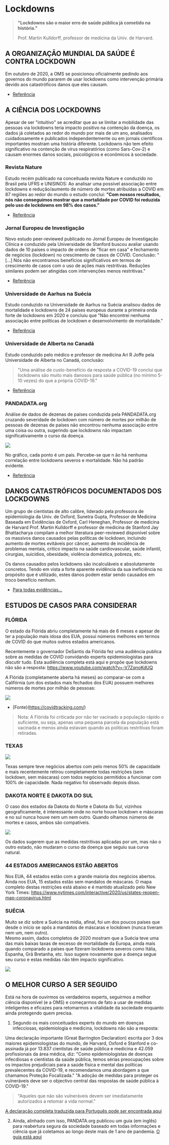 ﻿# Lockdowns

 > **"Lockdowns são o maior erro de saúde pública já cometido  na história."**
> 
 > Prof. Martin Kulldorff, professor de medicina da Univ. de Harvard. 
 

## A ORGANIZAÇÃO MUNDIAL DA SAÚDE É CONTRA LOCKDOWN 
 
Em outubro de 2020, a OMS se posicionou oficialmente pedindo aos governos do mundo pararem de usar lockdowns como intervenção primária devido aos catastróficos danos que eles 
causam. 

 - [Referência](https://www.msn.com/en-us/health/medical/who-official-urges-world-leaders-to-stop-using-lockdowns-as-primary-virus-control-method/ar-BB19TBUo)
 
 
 
## A CIÊNCIA DOS LOCKDOWNS 
 
Apesar de ser "intuitivo" se acreditar que ao se limitar a mobilidade das pessoas via lockdowns teria impacto positivo na contenção da doença, os dados já coletados ao redor do mundo por mais de um ano, analisados cuidadosamente e publicados independentemente ou em jornais científicos importantes mostram uma história diferente. Lockdowns não tem efeito significativo na contenção de vírus respiratórios (como Sars-Cov-2) e causam enormes danos sociais, psicológicos e econômicos à sociedade. 
 
### Revista Nature

Estudo recém publicado na conceituada revista Nature e conduzido no Brasil pela UFRS e  UNISINOS:  Ao analisar uma possível associação entre lockdowns e redução/aumento de número de  mortes atribuídas a COVID em 87 regiões ao redor do mundo o estudo conclui: **"Com nossos  resultados, nós não conseguimos mostrar que a mortalidade por COVID foi reduzida pelo uso  de lockdowns em 98% dos casos."** 

 - [Referência](https://www.nature.com/articles/s41598-021-84092-1)
 
### Jornal Europeu de Investigação

Novo estudo peer-reviewed publicado no Jornal Europeu de Investigação Clínica e conduzido pela Universidade de Stanford buscou avaliar usando dados de 10 países o impacto de ordens de "ficar em casa" e fechamento de negócios (lockdown) no crescimento de casos de COVID. Conclusão: "[...] Nós não encontramos benefícios significativos em termos de crescimento de casos com o uso de ações mais restritivas. Reduções similares podem ser atingidas com intervenções menos restritivas." 
 
 - [Referência](https://pubmed.ncbi.nlm.nih.gov/33400268/)
 
### Universidade de Aarhus na Suécia

Estudo conduzido na Universidade de Aarhus na Suécia analisou dados de mortalidade e lockdowns de 24 países europeus durante a primeira onda forte de lockdowns em 2020 e 
concluiu que "Não encontrei nenhuma associação entre políticas de lockdown e desenvolvimento de mortalidade." 

 - [Referência](https://papers.ssrn.com/sol3/papers.cfm?abstract_id=3665588)
 
### Universidade de Alberta no Canadá 

Estudo conduzido pelo médico e professor de medicina Ari R Joffe pela Universidade de Alberta no Canadá, conclusão: 
 > "Uma análise de custo-benefício da resposta a COVID-19 conclui que lockdowns são muito mais danosos para saúde pública (no mínimo 5-10 vezes) do que a própria COVID-19." 
 
 - [Referência](https://pubmed.ncbi.nlm.nih.gov/33718322) 
 
### PANDADATA.org

Análise de dados de dezenas de países conduzida pela PANDADATA.org cruzando severidade de lockdown com número de mortes por milhão de pessoas de dezenas de países não 
encontrou nenhuma associação entre uma coisa ou outra, sugerindo que lockdowns não impactam significativamente o curso da doença. 

![](./severidade.jpg)
 
No gráfico, cada ponto é um país. Percebe-se que n ão há nenhuma correlação entre lockdowns severos e mortalidade. Não há padrão evidente. 
 
 - [Referência](https://thefatemperor.com/wp-content/uploads/2020/11/19.-PANDA-Exploring-inter-country-coronavirus-mortality.pdf)
 
 
## DANOS CATASTRÓFICOS DOCUMENTADOS DOS LOCKDOWNS 
 
Um grupo de cientistas de alto calibre, liderado pela professora de epidemiologia da Univ. de Oxford, Sunetra Gupta, Professor de Medicina Baseada em Evidências de Oxford, Carl 
Heneghan, Professor de medicina de Harvard Prof. Martin Kulldorff e professor de medicina de Stanford Jay Bhattacharya compilam a melhor literatura peer-reviewed disponível sobre os massivos danos causados pelas políticas de lockdown, incluindo aumento de mortes evitáveis por câncer, aumento de incidência de problemas mentais, critico impacto na saúde 
cardiovascular, saúde infantil, cirurgias, suicídios, obesidade, violência doméstica, pobreza, etc. 
 
Os danos causados pelos lockdowns são incalculáveis e absolutamente concretos. Tendo em vista a forte aparente evidência da sua ineficiência no propósito que é utilizado, estes danos podem estar sendo causados em troco benefício nenhum. 
 
 - [Para todas evidências...](https://collateralglobal.org/research)
 
## ESTUDOS DE CASOS PARA CONSIDERAR 
 
### FLÓRIDA 
 
O estado da Flórida abriu completamente há mais de 6 meses e apesar de ter a população 
mais idosa dos EUA, possui números melhores em termos de COVID do que muitos outros 
estados americanos. 
 
Recentemente o governador DeSantis da Flórida fez uma audiência publica sobre as medidas 
de COVID convidando experts epidemiologistas para discutir tudo. Esta audiência completa 
está aqui e propõe que lockdowns não são a resposta: 
https://www.youtube.com/watch?v=-V7ZqnoKdUQ 
 
A Flórida (completamente aberta há meses) ao comparar-se com a Califórnia (um dos estados 
mais fechados dos EUA) possuem melhores números de mortes por milhão de pessoas: 
 
![](./florida.jpg)

 - [Fonte)(https://covidtracking.com/)

> Nota: A Flórida foi criticada por não ter vacinado a população rápido o suficiente, ou seja, apenas uma pequena parcela da população está vacinada e menos ainda estavam quando as politicas restritivas foram retiradas.  
 
### TEXAS 
 
![](./texas.jpg)

Texas sempre teve negócios abertos com pelo menos 50% de capacidade e mais recentemente retirou completamente todas restrições (sem lockdown, sem máscaras) com todos negócios permitidos a funcionar com 100% de capacidade. Nada negativo foi observado depois disso. 
 
### DAKOTA NORTE E DAKOTA DO SUL 
 
O caso dos estados da Dakota do Norte e Dakota do Sul, vizinhos geograficamente, é 
interessante onde no norte houve lockdown e máscaras e no sul nunca houve nem um nem 
outro. Quando olhamos números de mortes e casos, ambos são compatíveis. 
 
![](./dakota.jpg)
 
Os dados sugerem que as medidas restritivas aplicadas por um, mas não o outro estado, não 
mudaram o curso da doença que seguiu sua curva natural. 
 
### 44 ESTADOS AMERICANOS ESTÃO ABERTOS 
 
Nos EUA, 44 estados estão com a grande maioria dos negócios abertos. Ainda nos EUA, 15 
estados estão sem mandatos de máscaras. O mapa completo destas restrições está abaixo e é 
mantido atualizado pelo New York Times: 
https://www.nytimes.com/interactive/2020/us/states-reopen-map-coronavirus.html 
 
  



### SUÉCIA 
 
Muito se diz sobre a Suécia na mídia, afinal, foi um dos poucos países que desde o início se opôs a mandatos de máscaras e lockdown (nunca tiveram nem um, nem outro).  
Mesmo assim, dados completos de 2020 mostram que a Suécia teve uma das mais baixas taxas de excesso de mortalidade da Europa, ainda mais quando comparado a países que 
fizeram lockdowns severos como Itália, Espanha, Grã Bretanha, etc. Isso sugere novamente que a doença segue seu curso e estas medidas não têm impacto significativo. 

![](./suecia.jpg)
 
 
 
## O MELHOR CURSO A SER SEGUIDO 
 
Está na hora de ouvirmos os verdadeiros experts, seguirmos a melhor ciência disponível (e a OMS) e começarmos de fato a usar de medidas inteligentes e eficazes para retomarmos a 
vitalidade da sociedade enquanto ainda protegendo quem precisa. 
 
 1. Segundo os mais conceituados experts do mundo em doenças infecciosas, epidemiologia e  medicina, lockdowns não são a resposta: 
  
 Uma declaração importante (Great Barrington Declaration) escrita por 3 dos maiores  epidemiologistas do mundo, de Harvard, Oxford e Stanford e co-assinada já por 13.837 
 cientistas de saúde pública e medicina e 42.059 profissionais da área médica, diz:  "Como epidemiologistas de doenças infecdiosas e cientistas da saúde pública, temos sérias 
 preocupações sobre os impactos prejudiciais para a saúde física e mental das políticas prevalecentes da COVID-19, e recomendamos uma abordagem a que chamamos Proteção 
 Focalizada." "A adoção de medidas para proteger os vulneráveis deve ser o objectivo central das respostas de saúde pública à COVID-19." 

 > "Aqueles que não são vulneráveis devem ser imediatamente autorizados a retomar a vida  normal." 

 [A declaração completa traduzida para Português pode ser encontrada aqui](https://gbdeclaration.org/)
 
 2. Ainda, alinhado com isso, PANDATA.org publicou um guia (em inglês) para reabertura segura 
 da sociedade baseado em todas informações e ciência que já coletamos ao longo deste mais 
 de 1 ano de pandemia. 
 [O guia está aqui](https://www.pandata.org/about/protocol-for-reopening-society/)
